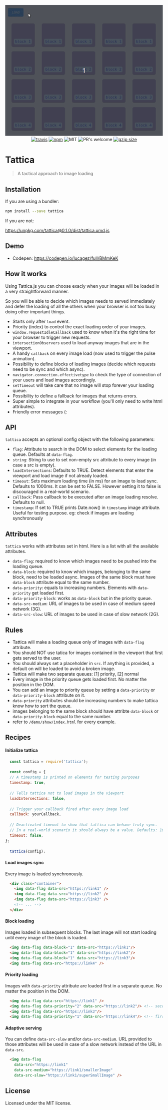 <p align="center">
  <img src="media/tattica.gif" alt="tattica" />
  <br>
  <a href="https://travis-ci.org/lucagez/tattica"><img src="https://travis-ci.com/lucagez/tattica.svg?branch=master" alt="travis"></a>
  <a href="https://www.npmjs.org/package/tattica"><img src="https://img.shields.io/npm/v/tattica.svg?style=flat" alt="npm"></a>
  <img src="https://img.shields.io/badge/license-MIT-f1c40f.svg" alt="MIT">
  <img src="https://img.shields.io/badge/PRs-welcome-6574cd.svg" alt="PR's welcome">
  <a href="https://unpkg.com/tattica"><img src="https://img.badgesize.io/https://unpkg.com/tattica/dist/tattica.js?compression=gzip" alt="gzip size"></a>
  <!-- <a href="https://www.npmjs.com/package/tattica"><img src="https://img.shields.io/npm/dt/tattica.svg" alt="downloads" ></a> -->
</p>

# Tattica
> A tactical approach to image loading

## Installation

If you are using a bundler:

```sh
npm install --save tattica
```

If you are not:

<a href="https://unpkg.com/tattica@0.1.0/dist/tattica.umd.js">https://unpkg.com/tattica@0.1.0/dist/tattica.umd.js</a>

## Demo

- Codepen: https://codepen.io/lucagez/full/BMmKeK

## How it works

Using Tattica.js you can choose exacly when your images will be loaded in a very straightforward manner.

So you will be able to decide which images needs to served immediately and defer the loading of all the others when your browser is not too busy doing other important things.

- Starts only after `load` event.
- Priority (index) to control the exact loading order of your images.
- `window.requestIdleCallback` used to know when it's the right time for your browser to trigger new requests.
- `intersectionObservers` used to load anyway images that are in the viewport.
- A handy `callback` on every image load (now used to trigger the pulse animation).
- Possibility to define blocks of loading images (decide which requests need to be sync and which async).
- `navigator.connection.effectivetype` to check the type of connection of your users and load images accordingly.
- `setTimeout` will take care that no image will stop forever your loading queue.
- Possibility to define a fallback for images that returns errors.
- Super simple to integrate in your workflow (you'll only need to write html attributes).
- Friendly error messages (:

## API

`tattica` accepts an optional config object with the following parameters:

- `flag`: Attribute to search in the DOM to select elements for the loading queue. Defaults at `data-flag`.
- `string`: String to use to set non-empty src attribute to every image (in case a src is empty).
- `loadIntersections`: Defaults to TRUE. Detect elements that enter the
viewport and load image if not already loaded.
- `timeout`: Sets maximum loading time (in ms) for an image to load sync. Defaults to 1000ms.
It can be set to FALSE. However setting it to false is discouraged in a real-world scenario.
- `callback`: Pass callback to be executed after an image loading resolve. Defaults to null.
- `timestamp`: If set to TRUE prints Date.now() in `timestamp` image attribute.
Useful for testing purpose. eg: check if images are loading synchronously

## Attributes

`tattica` works with attributes set in html.
Here is a list with all the available attributes.

- `data-flag`: required to know which images need to be pushed into the loading queue.
- `data-block`: required to know which images, belonging to the same block, need to be loaded async. Images of the same block must have `data-block` attribute equal to the same number.
- `data-priority`: equals to increasing numbers. Elements with `data-priority` get loaded first.
- `data-priority-block`: works as `data-block` but in the priority queue.
- `data-src-medium`: URL of images to be used in case of medium speed network (3G).
- `data-src-slow`: URL of images to be used in case of slow network (2G).

## Rules

- Tattica will make a loading queue only of images with `data-flag` attribute.
- You should NOT use tatica for images contained in the viewport that first gets served to the user.
- You should always set a placeholder in `src`. If anything is provided, a default on will be loaded to avoid a broken image.
- Tattica will make two separate queues: [1] priority,  [2] normal
- Every image in the priority queue gets loaded first. No matter the position in the DOM.
- You can add an image to priority queue by setting a `data-priority` or `data-priority-block` attribute on it.
- `data-priority` attributes should be increasing numbers to make tattica know how to sort the queue.
- images belonging to the same block should have attribte `data-block` or `data-priority-block` equal to the same number.
- refer to `/demo/show/index.html` for every example. 


## Recipes

#### Initialize tattica

```javascript
  const tattica = require('tattica');

  const config = {
  // A timestamp is printed on elements for testing purposes
  timestamp: true,

  // Tells tattica not to load images in the viewport
  loadIntersections: false,

  // Trigger your callback fired after every image load
  callback: yourCallback,

  // Deactivated timeout to show that tattica can behave truly sync.
  // In a real-world scenario it should always be a value. Defaults: 1000ms
  timeout: false,
};

  tattica(config);

```

#### Load images sync

Every image is loaded synchronously.

```html
  <div class="container">
    <img data-flag data-src="https://link1" />
    <img data-flag data-src="https://link2" />
    <img data-flag data-src="https://link3" />
    <!-- ... -->
  </div>
```

#### Block loading

Images loaded in subsequent blocks.
The last image will not start loading until every image of the block is loaded.

```html
  <img data-flag data-block="1" data-src="https://link1"/>
  <img data-flag data-block="1" data-src="https://link2"/>
  <img data-flag data-block="1" data-src="https://link3"/>
  <img data-flag data-src="https://link4" />
```

#### Priority loading

Images with `data-priority` attribute are loaded first in a separate queue. No matter the position in the DOM.

```html
  <img data-flag data-src="https://link1" /> 
  <img data-flag data-priority="2" data-src="https://link2"/> <!-- second -->
  <img data-flag data-src="https://link3"/>
  <img data-flag data-priority="1" data-src="https://link4"/> <!-- first -->
```

#### Adaptive serving

You can define `data-src-slow` and/or `data-src-medium`.
URL provided to those attributes will be used in case of a slow network instead of the URL in `data-src`.

```html
  <img data-flag 
    data-src="https://link1"
    data-src-medium="https://link1/smallerImage"
    data-src-slow="https://link1/superSmallImage" /> 
```

## License

Licensed under the MIT license.


